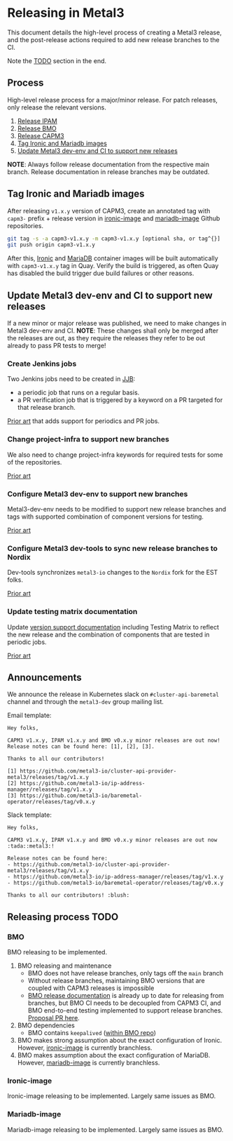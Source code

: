 # Releasing in Metal3

This document details the high-level process of creating a Metal3 release, and
the post-release actions required to add new release branches to the CI.

Note the [TODO](#releasing-process-todo) section in the end.

## Process

High-level release process for a major/minor release. For patch releases, only
release the relevant versions.

1. [Release IPAM](https://github.com/metal3-io/ip-address-manager/blob/main/docs/releasing.md)
1. [Release BMO](https://github.com/metal3-io/baremetal-operator/blob/main/docs/releasing.md)
1. [Release CAPM3](https://github.com/metal3-io/cluster-api-provider-metal3/blob/main/docs/releasing.md)
1. [Tag Ironic and Mariadb images](#tag-ironic-and-mariadb-images)
1. [Update Metal3 dev-env and CI to support new releases](#update-metal3-dev-env-and-ci-to-support-new-releases)

**NOTE**: Always follow release documentation from the respective main branch.
Release documentation in release branches may be outdated.

## Tag Ironic and Mariadb images

After releasing `v1.x.y` version of CAPM3, create an annotated tag with `capm3-`
prefix + release version in
[ironic-image](https://github.com/metal3-io/ironic-image) and
[mariadb-image](https://github.com/metal3-io/mariadb-image) Github
repositories.

```bash
git tag -s -a capm3-v1.x.y -m capm3-v1.x.y [optional sha, or tag^{}]
git push origin capm3-v1.x.y
```

After this, [Ironic](https://quay.io/repository/metal3-io/ironic) and
[MariaDB](https://quay.io/repository/metal3-io/mariadb) container images will
be built automatically  with `capm3-v1.x.y` tag in Quay. Verify the build is
triggered, as often Quay has disabled the build trigger due build failures or
other reasons.

## Update Metal3 dev-env and CI to support new releases

If a new minor or major release was published, we need to make changes in
Metal3 dev-env and CI.
**NOTE**: These changes shall only be merged after the releases are out, as they
require the releases they refer to be out already to pass PR tests to merge!

### Create Jenkins jobs

Two Jenkins jobs need to be created in
[JJB](https://gerrit.nordix.org/plugins/gitiles/infra/cicd/+/refs/heads/master/jjb/metal3/):

- a periodic job that runs on a regular basis.
- a PR verification job that is triggered by a keyword on a PR targeted for that
  release branch.

[Prior art](https://gerrit.nordix.org/c/infra/cicd/+/17709) that adds support
for periodics and PR jobs.

### Change project-infra to support new branches

We also need to change project-infra keywords for required tests for some of
the repositories.

[Prior art](https://github.com/metal3-io/project-infra/pull/496)

### Configure Metal3 dev-env to support new branches

Metal3-dev-env needs to be modified to support new release branches and
tags with supported combination of component versions for testing.

[Prior art](https://github.com/metal3-io/metal3-dev-env/pull/1222)

### Configure Metal3 dev-tools to sync new release branches to Nordix

Dev-tools synchronizes `metal3-io` changes to the `Nordix` fork for the EST
folks.

[Prior art](https://github.com/Nordix/metal3-dev-tools/pull/672)

### Update testing matrix documentation

Update
[version support documentation](https://github.com/metal3-io/metal3-docs/blob/main/docs/user-guide/src/version_support.md)
including Testing Matrix to reflect the new release and the combination of
components that are tested in periodic jobs.

[Prior art](https://github.com/metal3-io/metal3-docs/pull/330)

## Announcements

We announce the release in Kubernetes slack on `#cluster-api-baremetal` channel
and through the `metal3-dev` group mailing list.

Email template:

```text
Hey folks,

CAPM3 v1.x.y, IPAM v1.x.y and BMO v0.x.y minor releases are out now!
Release notes can be found here: [1], [2], [3].

Thanks to all our contributors!

[1] https://github.com/metal3-io/cluster-api-provider-metal3/releases/tag/v1.x.y
[2] https://github.com/metal3-io/ip-address-manager/releases/tag/v1.x.y
[3] https://github.com/metal3-io/baremetal-operator/releases/tag/v0.x.y
```

Slack template:

```text
Hey folks,

CAPM3 v1.x.y, IPAM v1.x.y and BMO v0.x.y minor releases are out now :tada::metal3:!

Release notes can be found here:
- https://github.com/metal3-io/cluster-api-provider-metal3/releases/tag/v1.x.y
- https://github.com/metal3-io/ip-address-manager/releases/tag/v1.x.y
- https://github.com/metal3-io/baremetal-operator/releases/tag/v0.x.y

Thanks to all our contributors! :blush:
```

## Releasing process TODO

### BMO

BMO releasing to be implemented.

1. BMO releasing and maintenance
   - BMO does not have release branches, only tags off the `main` branch
   - Without release branches, maintaining BMO versions that are coupled with
     CAPM3 releases is impossible
   - [BMO release documentation](https://github.com/metal3-io/baremetal-operator/blob/main/docs/releasing.md)
     is already up to date for releasing from branches, but BMO CI needs to be
     decoupled from CAPM3 CI, and BMO end-to-end testing implemented to support
     release branches.
     [Proposal PR here](https://github.com/metal3-io/metal3-docs/pull/345).
1. BMO dependencies
   - BMO contains `keepalived`
     ([within BMO repo](https://github.com/metal3-io/baremetal-operator/tree/main/resources/keepalived-docker))
1. BMO makes strong assumption about the exact configuration of Ironic.
   However, [ironic-image](https://github.com/metal3-io/ironic-image) is
   currently branchless.
1. BMO makes assumption about the exact configuration of MariaDB.
   However, [mariadb-image](https://github.com/metal3-io/mariadb-image) is
   currently branchless.

### Ironic-image

Ironic-image releasing to be implemented. Largely same issues as BMO.

### Mariadb-image

Mariadb-image releasing to be implemented. Largely same issues as BMO.

